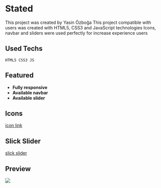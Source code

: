# Stated

This project was created by Yasin Özboğa
This project compatible with users was created with HTML5, CSS3 and JavaScript technologies
Icons, navbar and sliders were used perfectly for increase experience users

## Used Techs

```
HTML5 CSS3 JS
```

## Featured

- **Fully responsive**
- **Available navbar**
- **Available slider**

## Icons

[icon link](https://fontawesome.com/)

## Slick Slider

[slick slider](https://kenwheeler.github.io/slick/)

## Preview

<img src="./images/Stated Gif.gif">
